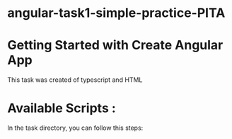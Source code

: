 # angular-task1-simple-practice-PITA
# Getting Started with Create Angular App
This task was created of typescript and HTML

# Available Scripts :
In the task directory, you can follow this steps:

